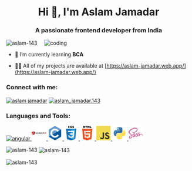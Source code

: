 
<h1 align="center">Hi 👋, I'm Aslam Jamadar</h1>
<h3 align="center">A passionate frontend developer from India</h3>
<img align="right" alt="coding"width="400" src"https://www.google.com/url?sa=i&url=https%3A%2F%2Fgithub.com%2Frudrabarad%2FGifs&psig=AOvVaw3SEeVjwRFYLcpNI3b9pw50&ust=1746963649335000&source=images&cd=vfe&opi=89978449&ved=0CBAQjRxqFwoTCJihzPDomI0DFQAAAAAdAAAAABAE">

<p align="left"> <img src="https://komarev.com/ghpvc/?username=aslam-143&label=Profile%20views&color=0e75b6&style=flat" alt="aslam-143" /> </p>

- 🌱 I’m currently learning **BCA**

- 👨‍💻 All of my projects are available at [https://aslam-jamadar.web.app/](https://aslam-jamadar.web.app/)

<h3 align="left">Connect with me:</h3>
<p align="left">
<a href="https://linkedin.com/in/aslam jamadar" target="blank"><img align="center" src="https://raw.githubusercontent.com/rahuldkjain/github-profile-readme-generator/master/src/images/icons/Social/linked-in-alt.svg" alt="aslam jamadar" height="30" width="40" /></a>
<a href="https://instagram.com/aslam_jamadar.143" target="blank"><img align="center" src="https://raw.githubusercontent.com/rahuldkjain/github-profile-readme-generator/master/src/images/icons/Social/instagram.svg" alt="aslam_jamadar.143" height="30" width="40" /></a>
</p>

<h3 align="left">Languages and Tools:</h3>
<p align="left"> <a href="https://angular.io" target="_blank" rel="noreferrer"> <img src="https://angular.io/assets/images/logos/angular/angular.svg" alt="angular" width="40" height="40"/> </a> <a href="https://angular.io" target="_blank" rel="noreferrer"> <img src="https://raw.githubusercontent.com/devicons/devicon/master/icons/angularjs/angularjs-original-wordmark.svg" alt="angularjs" width="40" height="40"/> </a> <a href="https://www.cprogramming.com/" target="_blank" rel="noreferrer"> <img src="https://raw.githubusercontent.com/devicons/devicon/master/icons/c/c-original.svg" alt="c" width="40" height="40"/> </a> <a href="https://www.w3schools.com/css/" target="_blank" rel="noreferrer"> <img src="https://raw.githubusercontent.com/devicons/devicon/master/icons/css3/css3-original-wordmark.svg" alt="css3" width="40" height="40"/> </a> <a href="https://www.w3.org/html/" target="_blank" rel="noreferrer"> <img src="https://raw.githubusercontent.com/devicons/devicon/master/icons/html5/html5-original-wordmark.svg" alt="html5" width="40" height="40"/> </a> <a href="https://developer.mozilla.org/en-US/docs/Web/JavaScript" target="_blank" rel="noreferrer"> <img src="https://raw.githubusercontent.com/devicons/devicon/master/icons/javascript/javascript-original.svg" alt="javascript" width="40" height="40"/> </a> <a href="https://www.python.org" target="_blank" rel="noreferrer"> <img src="https://raw.githubusercontent.com/devicons/devicon/master/icons/python/python-original.svg" alt="python" width="40" height="40"/> </a> <a href="https://sass-lang.com" target="_blank" rel="noreferrer"> <img src="https://raw.githubusercontent.com/devicons/devicon/master/icons/sass/sass-original.svg" alt="sass" width="40" height="40"/> </a> </p>

<p><img align="left" src="https://github-readme-stats.vercel.app/api/top-langs?username=aslam-143&show_icons=true&locale=en&layout=compact" alt="aslam-143" /></p>

<p>&nbsp;<img align="center" src="https://github-readme-stats.vercel.app/api?username=aslam-143&show_icons=true&locale=en" alt="aslam-143" /></p>

<p><img align="center" src="https://github-readme-streak-stats.herokuapp.com/?user=aslam-143&" alt="aslam-143" /></p>
